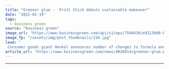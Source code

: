 ```yaml
---
title: "Greener glue -  Pritt Stick debuts sustainable makeover"
date: "2021-01-19"
tags: 
  - business green
source: "business green"
image_url: "https://www.businessgreen.com/api/v1/wps/7506430/e92130d8-ba15-4790-858f-8a807b5612e9/8/pritt-recyclable-Low-185x114.jpg"
image_fp: "/assets/img/post_thumbnails/158.jpg"
lead: "
 Consumer goods giant Henkel announces number of changes to formula and packaging for popular Pritt glue sticks in bid to appeal to customers concerned about plastic waste ..."
article_url: "https://www.businessgreen.com/news/4026014/greener-glue-pritt-stick-debuts-sustainable-makeover"
---
```


---

